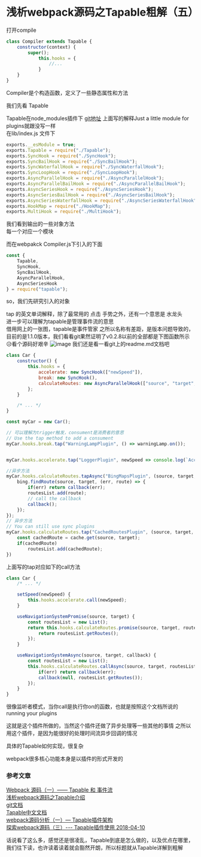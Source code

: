 # 浅析webpack源码之Tapable粗解（五）

打开compile

```js
class Compiler extends Tapable {
	constructor(context) {
	    super();
	    	this.hooks = {
	    	    //...
	    	}
	}
}
```
Compiler是个构造函数，定义了一些静态属性和方法

我们先看 Tapable

Tapable在node_modules插件下
[git地址](https://github.com/webpack/tapable/)
上面写的解释Just a little module for plugins就跟没写一样
<br>在lib/index.js 文件下

```js
exports.__esModule = true;
exports.Tapable = require("./Tapable");
exports.SyncHook = require("./SyncHook");
exports.SyncBailHook = require("./SyncBailHook");
exports.SyncWaterfallHook = require("./SyncWaterfallHook");
exports.SyncLoopHook = require("./SyncLoopHook");
exports.AsyncParallelHook = require("./AsyncParallelHook");
exports.AsyncParallelBailHook = require("./AsyncParallelBailHook");
exports.AsyncSeriesHook = require("./AsyncSeriesHook");
exports.AsyncSeriesBailHook = require("./AsyncSeriesBailHook");
exports.AsyncSeriesWaterfallHook = require("./AsyncSeriesWaterfallHook");
exports.HookMap = require("./HookMap");
exports.MultiHook = require("./MultiHook");

```
我们看到输出的一些对象方法
<br>每一个对应一个模块

而在webpakck Compiler.js下引入的下面

```js
const {
	Tapable,
	SyncHook,
	SyncBailHook,
	AsyncParallelHook,
	AsyncSeriesHook
} = require("tapable");
```
so，我们先研究引入的对象


tap 的英文单词解释，除了最常用的 点击 手势之外，还有一个意思是 水龙头 
<br>进一步可以理解为tapable是管理事件流的意思
<br>借用网上的一张图，tapable是事件管家
之所以名称有差距，是版本问题导致的，目前的是1.1.0版本，我们看看git果然证明了v0.2.8以前的全部都是下图函数所示😥看个源码好艰辛
![image](http://ww4.sinaimg.cn/large/006tNbRwgw1fa8r9bnodhj30sg0lcwhd.jpg)
我们还是看一看git上的readme.md文档吧


```js
class Car {
	constructor() {
		this.hooks = {
			accelerate: new SyncHook(["newSpeed"]),
			break: new SyncHook(),
			calculateRoutes: new AsyncParallelHook(["source", "target", "routesList"])
		};
	}

	/* ... */
}

const myCar = new Car();

// 可以理解为trigger触发，consument是消费者的意思
// Use the tap method to add a consument
myCar.hooks.break.tap("WarningLampPlugin", () => warningLamp.on());


myCar.hooks.accelerate.tap("LoggerPlugin", newSpeed => console.log(`Accelerating to ${newSpeed}`));

//异步方法
myCar.hooks.calculateRoutes.tapAsync("BingMapsPlugin", (source, target, routesList, callback) => {
	bing.findRoute(source, target, (err, route) => {
		if(err) return callback(err);
		routesList.add(route);
		// call the callback
		callback();
	});
});
// 异步方法
// You can still use sync plugins
myCar.hooks.calculateRoutes.tap("CachedRoutesPlugin", (source, target, routesList) => {
	const cachedRoute = cache.get(source, target);
	if(cachedRoute)
		routesList.add(cachedRoute);
})

```

上面写的tap对应如下的call方法
```js
class Car {
	/* ... */

	setSpeed(newSpeed) {
		this.hooks.accelerate.call(newSpeed);
	}

	useNavigationSystemPromise(source, target) {
		const routesList = new List();
		return this.hooks.calculateRoutes.promise(source, target, routesList).then(() => {
			return routesList.getRoutes();
		});
	}

	useNavigationSystemAsync(source, target, callback) {
		const routesList = new List();
		this.hooks.calculateRoutes.callAsync(source, target, routesList, err => {
			if(err) return callback(err);
			callback(null, routesList.getRoutes());
		});
	}
}
```
很像监听者模式，当你call是执行你on的函数，也就是按照这个文档所说的running your plugins

这就是这个插件所做的，当然这个插件还做了异步处理等一些其他的事情
之所以用这个插件，是因为能很好的处理时间流异步回调的情况

具体的Tapable如何实现，很复杂

webpack很多核心功能本身是以插件的形式开发的
### 参考文章
[Webpack 源码（一）—— Tapable 和 事件流](https://segmentfault.com/a/1190000008060440)
<br>[浅析webpack源码之Tapable介绍](https://www.cnblogs.com/QH-Jimmy/p/8036962.html)
<br>[git文档](https://github.com/webpack/tapable/tree/v1.1.0) 
<br>[Tapable中文文档](https://www.jianshu.com/p/c71393db6287）)
<br>[webpack源码分析（一）— Tapable插件架构](https://www.jianshu.com/p/01a606c97d76)
<br>[探索webpack源码（三）--- Tapable插件使用 2018-04-10](https://www.jianshu.com/p/4544e030c6b7)

话说看了这么多，感觉还是很凌乱，Tapable到底是怎么做的，以及优点在哪里，我们往下读，也许读着读着就会豁然开朗，所以标题就从Tapable详解到粗解